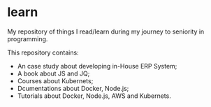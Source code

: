 # learn
My repository of things I read/learn during my journey to seniority in programming.

This repository contains:
  - An case study about developing in-House ERP System;
  - A book about JS and JQ;
  - Courses about Kubernets;
  - Dcumentations about Docker, Node.js;
  - Tutorials about Docker, Node.js, AWS and Kubernets.

